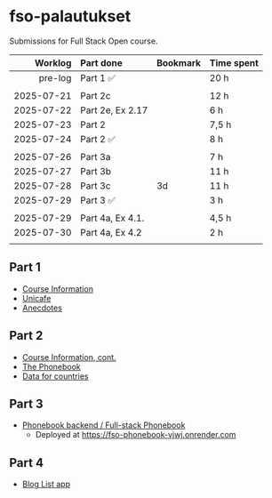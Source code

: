 # fso-palautukset
Submissions for Full Stack Open course.

| Worklog | Part done  | Bookmark | Time spent |
|--------:|:-----------|:---------|:-----------|
|pre-log|Part 1 ✅||20 h|
|||||
|2025-07-21|Part 2c||12 h|
|2025-07-22|Part 2e, Ex 2.17||6 h|
|2025-07-23|Part 2||7,5 h|
|2025-07-24|Part 2 ✅||8 h|
|||||
|2025-07-26|Part 3a||7 h|
|2025-07-27|Part 3b||11 h|
|2025-07-28|Part 3c|3d|11 h|
|2025-07-29|Part 3 ✅||3 h|
|||||
|2025-07-29|Part 4a, Ex 4.1.||4,5 h|
|2025-07-30|Part 4a, Ex 4.2||2 h|
|||||

## Part 1
- [Course Information](osa1/courseinfo)
- [Unicafe](osa1/unicafe)
- [Anecdotes](osa1/anecdotes)

## Part 2
- [Course Information, cont.](osa2/courseinfo)
- [The Phonebook](osa2/phonebook)
- [Data for countries](osa2/countries/)

## Part 3
- [Phonebook backend / Full-stack Phonebook](osa3/phonebook)
    - Deployed at https://fso-phonebook-vjwj.onrender.com

## Part 4
- [Blog List app](osa4/bloglist)
